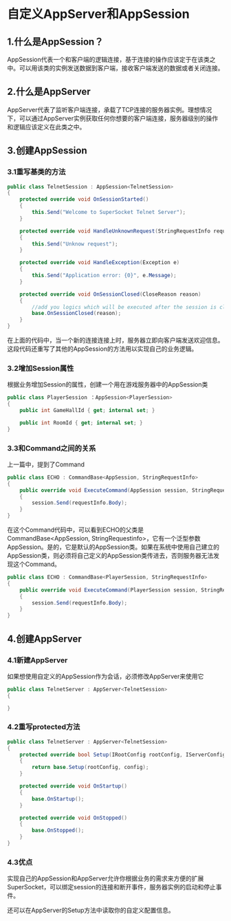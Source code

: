 # 自定义AppServer和AppSession

## 1.什么是AppSession？

AppSession代表一个和客户端的逻辑连接，基于连接的操作应该定于在该类之中。可以用该类的实例发送数据到客户端，接收客户端发送的数据或者关闭连接。

## 2.什么是AppServer

AppServer代表了监听客户端连接，承载了TCP连接的服务器实例。理想情况下，可以通过AppServer实例获取任何你想要的客户端连接，服务器级别的操作和逻辑应该定义在此类之中。

## 3.创建AppSession

### 3.1重写基类的方法

```c#
public class TelnetSession : AppSession<TelnetSession>
{
    protected override void OnSessionStarted()
    {
        this.Send("Welcome to SuperSocket Telnet Server");
    }

    protected override void HandleUnknownRequest(StringRequestInfo requestInfo)
    {
        this.Send("Unknow request");
    }

    protected override void HandleException(Exception e)
    {
        this.Send("Application error: {0}", e.Message);
    }

    protected override void OnSessionClosed(CloseReason reason)
    {
        //add you logics which will be executed after the session is closed
        base.OnSessionClosed(reason);
    }
}
```

在上面的代码中，当一个新的连接连接上时，服务器立即向客户端发送欢迎信息。这段代码还重写了其他的AppSession的方法用以实现自己的业务逻辑。

### 3.2增加Session属性

根据业务增加Session的属性，创建一个用在游戏服务器中的AppSession类

```c#
public class PlayerSession ：AppSession<PlayerSession>
{
    public int GameHallId { get; internal set; }

    public int RoomId { get; internal set; }
}
```

### 3.3和Command之间的关系

上一篇中，提到了Command

```c#
public class ECHO : CommandBase<AppSession, StringRequestInfo>
{
    public override void ExecuteCommand(AppSession session, StringRequestInfo requestInfo)
    {
        session.Send(requestInfo.Body);
    }
}
```

在这个Command代码中，可以看到ECHO的父类是CommandBase<AppSession, StringRequestinfo>，它有一个泛型参数AppSession。是的，它是默认的AppSession类。如果在系统中使用自己建立的AppSession类，则必须将自己定义的AppSession类传进去，否则服务器无法发现这个Command。

```c#
public class ECHO : CommandBase<PlayerSession, StringRequestInfo>
{
    public override void ExecuteCommand(PlayerSession session, StringRequestInfo requestInfo)
    {
        session.Send(requestInfo.Body);
    }
}
```

## 4.创建AppServer

### 4.1新建AppServer

如果想使用自定义的AppSession作为会话，必须修改AppServer来使用它

```c#
public class TelnetServer : AppServer<TelnetSession>
{

}
```

### 4.2重写protected方法

```c#
public class TelnetServer : AppServer<TelnetSession>
{
    protected override bool Setup(IRootConfig rootConfig, IServerConfig config)
    {
        return base.Setup(rootConfig, config);
    }

    protected override void OnStartup()
    {
        base.OnStartup();
    }

    protected override void OnStopped()
    {
        base.OnStopped();
    }
}
```

### 4.3优点

实现自己的AppSession和AppServer允许你根据业务的需求来方便的扩展SuperSocket，可以绑定session的连接和断开事件，服务器实例的启动和停止事件。

还可以在AppServer的Setup方法中读取你的自定义配置信息。